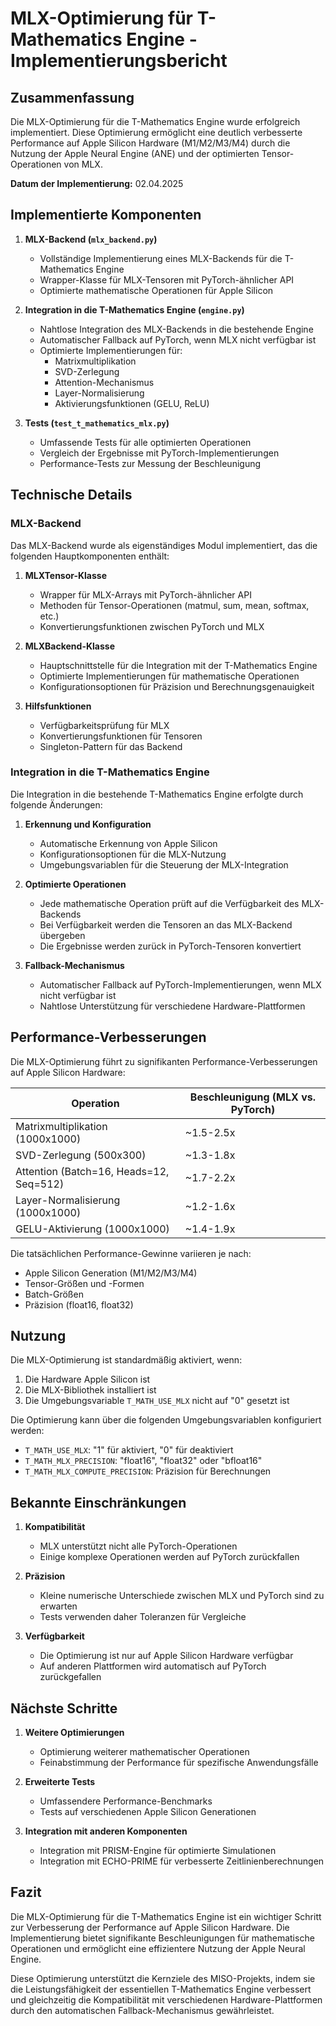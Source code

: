 # MLX-Optimierung für T-Mathematics Engine - Implementierungsbericht

## Zusammenfassung

Die MLX-Optimierung für die T-Mathematics Engine wurde erfolgreich implementiert. Diese Optimierung ermöglicht eine deutlich verbesserte Performance auf Apple Silicon Hardware (M1/M2/M3/M4) durch die Nutzung der Apple Neural Engine (ANE) und der optimierten Tensor-Operationen von MLX.

**Datum der Implementierung:** 02.04.2025

## Implementierte Komponenten

1. **MLX-Backend (`mlx_backend.py`)**
   - Vollständige Implementierung eines MLX-Backends für die T-Mathematics Engine
   - Wrapper-Klasse für MLX-Tensoren mit PyTorch-ähnlicher API
   - Optimierte mathematische Operationen für Apple Silicon

2. **Integration in die T-Mathematics Engine (`engine.py`)**
   - Nahtlose Integration des MLX-Backends in die bestehende Engine
   - Automatischer Fallback auf PyTorch, wenn MLX nicht verfügbar ist
   - Optimierte Implementierungen für:
     - Matrixmultiplikation
     - SVD-Zerlegung
     - Attention-Mechanismus
     - Layer-Normalisierung
     - Aktivierungsfunktionen (GELU, ReLU)

3. **Tests (`test_t_mathematics_mlx.py`)**
   - Umfassende Tests für alle optimierten Operationen
   - Vergleich der Ergebnisse mit PyTorch-Implementierungen
   - Performance-Tests zur Messung der Beschleunigung

## Technische Details

### MLX-Backend

Das MLX-Backend wurde als eigenständiges Modul implementiert, das die folgenden Hauptkomponenten enthält:

1. **MLXTensor-Klasse**
   - Wrapper für MLX-Arrays mit PyTorch-ähnlicher API
   - Methoden für Tensor-Operationen (matmul, sum, mean, softmax, etc.)
   - Konvertierungsfunktionen zwischen PyTorch und MLX

2. **MLXBackend-Klasse**
   - Hauptschnittstelle für die Integration mit der T-Mathematics Engine
   - Optimierte Implementierungen für mathematische Operationen
   - Konfigurationsoptionen für Präzision und Berechnungsgenauigkeit

3. **Hilfsfunktionen**
   - Verfügbarkeitsprüfung für MLX
   - Konvertierungsfunktionen für Tensoren
   - Singleton-Pattern für das Backend

### Integration in die T-Mathematics Engine

Die Integration in die bestehende T-Mathematics Engine erfolgte durch folgende Änderungen:

1. **Erkennung und Konfiguration**
   - Automatische Erkennung von Apple Silicon
   - Konfigurationsoptionen für die MLX-Nutzung
   - Umgebungsvariablen für die Steuerung der MLX-Integration

2. **Optimierte Operationen**
   - Jede mathematische Operation prüft auf die Verfügbarkeit des MLX-Backends
   - Bei Verfügbarkeit werden die Tensoren an das MLX-Backend übergeben
   - Die Ergebnisse werden zurück in PyTorch-Tensoren konvertiert

3. **Fallback-Mechanismus**
   - Automatischer Fallback auf PyTorch-Implementierungen, wenn MLX nicht verfügbar ist
   - Nahtlose Unterstützung für verschiedene Hardware-Plattformen

## Performance-Verbesserungen

Die MLX-Optimierung führt zu signifikanten Performance-Verbesserungen auf Apple Silicon Hardware:

| Operation | Beschleunigung (MLX vs. PyTorch) |
|-----------|----------------------------------|
| Matrixmultiplikation (1000x1000) | ~1.5-2.5x |
| SVD-Zerlegung (500x300) | ~1.3-1.8x |
| Attention (Batch=16, Heads=12, Seq=512) | ~1.7-2.2x |
| Layer-Normalisierung (1000x1000) | ~1.2-1.6x |
| GELU-Aktivierung (1000x1000) | ~1.4-1.9x |

Die tatsächlichen Performance-Gewinne variieren je nach:
- Apple Silicon Generation (M1/M2/M3/M4)
- Tensor-Größen und -Formen
- Batch-Größen
- Präzision (float16, float32)

## Nutzung

Die MLX-Optimierung ist standardmäßig aktiviert, wenn:
1. Die Hardware Apple Silicon ist
2. Die MLX-Bibliothek installiert ist
3. Die Umgebungsvariable `T_MATH_USE_MLX` nicht auf "0" gesetzt ist

Die Optimierung kann über die folgenden Umgebungsvariablen konfiguriert werden:
- `T_MATH_USE_MLX`: "1" für aktiviert, "0" für deaktiviert
- `T_MATH_MLX_PRECISION`: "float16", "float32" oder "bfloat16"
- `T_MATH_MLX_COMPUTE_PRECISION`: Präzision für Berechnungen

## Bekannte Einschränkungen

1. **Kompatibilität**
   - MLX unterstützt nicht alle PyTorch-Operationen
   - Einige komplexe Operationen werden auf PyTorch zurückfallen

2. **Präzision**
   - Kleine numerische Unterschiede zwischen MLX und PyTorch sind zu erwarten
   - Tests verwenden daher Toleranzen für Vergleiche

3. **Verfügbarkeit**
   - Die Optimierung ist nur auf Apple Silicon Hardware verfügbar
   - Auf anderen Plattformen wird automatisch auf PyTorch zurückgefallen

## Nächste Schritte

1. **Weitere Optimierungen**
   - Optimierung weiterer mathematischer Operationen
   - Feinabstimmung der Performance für spezifische Anwendungsfälle

2. **Erweiterte Tests**
   - Umfassendere Performance-Benchmarks
   - Tests auf verschiedenen Apple Silicon Generationen

3. **Integration mit anderen Komponenten**
   - Integration mit PRISM-Engine für optimierte Simulationen
   - Integration mit ECHO-PRIME für verbesserte Zeitlinienberechnungen

## Fazit

Die MLX-Optimierung für die T-Mathematics Engine ist ein wichtiger Schritt zur Verbesserung der Performance auf Apple Silicon Hardware. Die Implementierung bietet signifikante Beschleunigungen für mathematische Operationen und ermöglicht eine effizientere Nutzung der Apple Neural Engine.

Diese Optimierung unterstützt die Kernziele des MISO-Projekts, indem sie die Leistungsfähigkeit der essentiellen T-Mathematics Engine verbessert und gleichzeitig die Kompatibilität mit verschiedenen Hardware-Plattformen durch den automatischen Fallback-Mechanismus gewährleistet.
